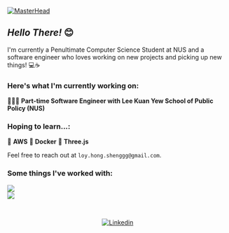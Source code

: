 [![MasterHead](https://images-wixmp-ed30a86b8c4ca887773594c2.wixmp.com/f/afbefb6e-a4d3-447e-bf7a-10d0fe1b8087/db9bmis-7b3ec247-e33f-4bf2-bbf6-1b94ab0e7777.gif?token=eyJ0eXAiOiJKV1QiLCJhbGciOiJIUzI1NiJ9.eyJzdWIiOiJ1cm46YXBwOjdlMGQxODg5ODIyNjQzNzNhNWYwZDQxNWVhMGQyNmUwIiwiaXNzIjoidXJuOmFwcDo3ZTBkMTg4OTgyMjY0MzczYTVmMGQ0MTVlYTBkMjZlMCIsIm9iaiI6W1t7InBhdGgiOiJcL2ZcL2FmYmVmYjZlLWE0ZDMtNDQ3ZS1iZjdhLTEwZDBmZTFiODA4N1wvZGI5Ym1pcy03YjNlYzI0Ny1lMzNmLTRiZjItYmJmNi0xYjk0YWIwZTc3NzcuZ2lmIn1dXSwiYXVkIjpbInVybjpzZXJ2aWNlOmZpbGUuZG93bmxvYWQiXX0.thIKVm8noN3DBeGIleGfRJjFU45Gkdgsly5g056LVko)](https://loy-hongsheng.vercel.app/)

## *Hello There!* 😊

I'm currently a Penultimate Computer Science Student at NUS and a software engineer who loves working on new projects and picking up new things! 💻☕

### Here's what I'm currently working on:

🧑🏻‍💻 **Part-time Software Engineer with Lee Kuan Yew School of Public Policy (NUS)**


### Hoping to learn...:

🍇 **AWS**
🥝 **Docker**
📐 **Three.js**

Feel free to reach out at ```loy.hong.shenggg@gmail.com```.

### Some things I've worked with:

<p>
  <a href="https://skillicons.dev">
    <img src="https://skillicons.dev/icons?i=js,ts,py,java,react,firebase,nodejs,express,mongodb" /> <br/>
    <img src="https://skillicons.dev/icons?i=,tailwind,nextjs, postgres,mysql,flutter,firebase,figma,postman" />
  </a>
</p>

<br>

<p align="center"><a href="https://www.linkedin.com/in/loyhongsheng"><img alt="Linkedin" src="https://img.shields.io/badge/linkedin-0077B5?logo=linkedin&logoColor=white&style=for-the-badge" /></a>
